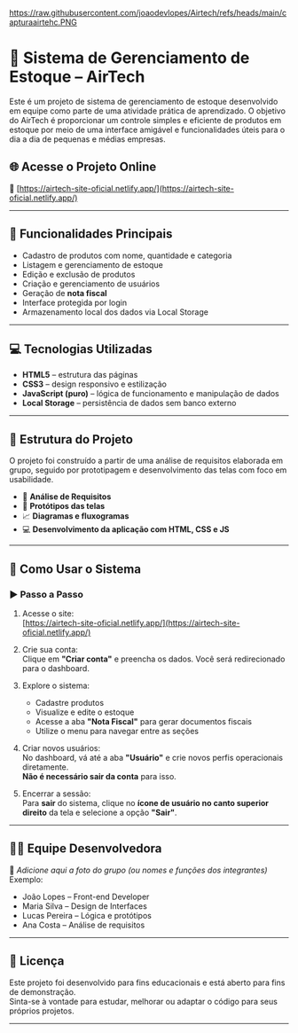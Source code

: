 https://raw.githubusercontent.com/joaodevlopes/Airtech/refs/heads/main/capturaairtehc.PNG

# 💼 Sistema de Gerenciamento de Estoque – AirTech

Este é um projeto de sistema de gerenciamento de estoque desenvolvido em equipe como parte de uma atividade prática de aprendizado. O objetivo do AirTech é proporcionar um controle simples e eficiente de produtos em estoque por meio de uma interface amigável e funcionalidades úteis para o dia a dia de pequenas e médias empresas.

## 🌐 Acesse o Projeto Online

🔗 [https://airtech-site-oficial.netlify.app/](https://airtech-site-oficial.netlify.app/)

---

## 📌 Funcionalidades Principais

- Cadastro de produtos com nome, quantidade e categoria
- Listagem e gerenciamento de estoque
- Edição e exclusão de produtos
- Criação e gerenciamento de usuários
- Geração de **nota fiscal**
- Interface protegida por login
- Armazenamento local dos dados via Local Storage

---

## 💻 Tecnologias Utilizadas

- **HTML5** – estrutura das páginas
- **CSS3** – design responsivo e estilização
- **JavaScript (puro)** – lógica de funcionamento e manipulação de dados
- **Local Storage** – persistência de dados sem banco externo

---

## 🧭 Estrutura do Projeto

O projeto foi construído a partir de uma análise de requisitos elaborada em grupo, seguido por prototipagem e desenvolvimento das telas com foco em usabilidade.

- 📄 **Análise de Requisitos**
- 🧪 **Protótipos das telas**
- 📈 **Diagramas e fluxogramas**
- 💻 **Desenvolvimento da aplicação com HTML, CSS e JS**

---

## 🧪 Como Usar o Sistema

### ▶️ Passo a Passo

1. Acesse o site:  
   [https://airtech-site-oficial.netlify.app/](https://airtech-site-oficial.netlify.app/)

2. Crie sua conta:  
   Clique em **"Criar conta"** e preencha os dados. Você será redirecionado para o dashboard.

3. Explore o sistema:  
   - Cadastre produtos  
   - Visualize e edite o estoque  
   - Acesse a aba **"Nota Fiscal"** para gerar documentos fiscais
   - Utilize o menu para navegar entre as seções

4. Criar novos usuários:  
   No dashboard, vá até a aba **"Usuário"** e crie novos perfis operacionais diretamente.  
   **Não é necessário sair da conta** para isso.

5. Encerrar a sessão:  
   Para **sair** do sistema, clique no **ícone de usuário no canto superior direito** da tela e selecione a opção **"Sair"**.

---

## 🧑‍💻 Equipe Desenvolvedora

📸 _Adicione aqui a foto do grupo (ou nomes e funções dos integrantes)_  
Exemplo:
- João Lopes – Front-end Developer  
- Maria Silva – Design de Interfaces  
- Lucas Pereira – Lógica e protótipos  
- Ana Costa – Análise de requisitos

---


## 📄 Licença

Este projeto foi desenvolvido para fins educacionais e está aberto para fins de demonstração.  
Sinta-se à vontade para estudar, melhorar ou adaptar o código para seus próprios projetos.

---
